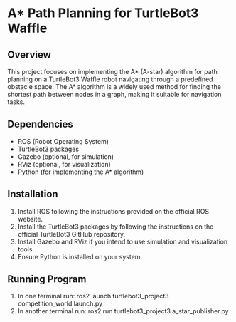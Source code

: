 # A* Path Planning for TurtleBot3 Waffle

## Overview
This project focuses on implementing the A* (A-star) algorithm for path planning on a TurtleBot3 Waffle robot navigating through a predefined obstacle space. The A* algorithm is a widely used method for finding the shortest path between nodes in a graph, making it suitable for navigation tasks.

## Dependencies
- ROS (Robot Operating System)
- TurtleBot3 packages
- Gazebo (optional, for simulation)
- RViz (optional, for visualization)
- Python (for implementing the A* algorithm)

## Installation
1. Install ROS following the instructions provided on the official ROS website.
2. Install the TurtleBot3 packages by following the instructions on the official TurtleBot3 GitHub repository.
3. Install Gazebo and RViz if you intend to use simulation and visualization tools.
4. Ensure Python is installed on your system.


## Running Program
1. In one terminal run: ros2 launch turtlebot3_project3 competition_world.launch.py
2. In another terminal run: ros2 run turtlebot3_project3 a_star_publisher.py

